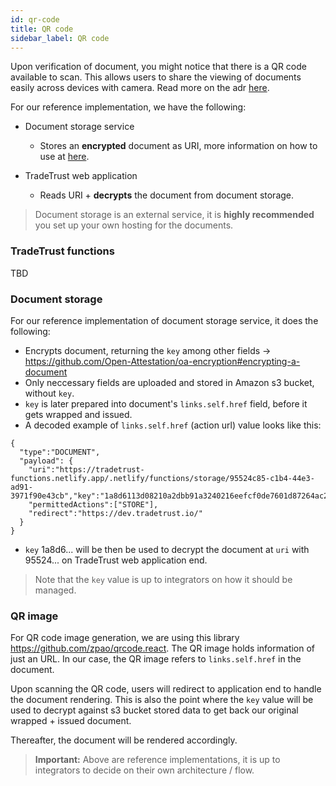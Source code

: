 ```yaml
---
id: qr-code
title: QR code
sidebar_label: QR code
---
```


Upon verification of document, you might notice that there is a QR code available to scan. This allows users to share the viewing of documents easily across devices with camera. Read more on the adr [here](https://github.com/Open-Attestation/adr/blob/master/universal_actions.md).

For our reference implementation, we have the following:

- Document storage service

  - Stores an **encrypted** document as URI, more information on how to use at [here](/docs/reference/document-creator/config-file/file-structure#document-storage-field).

- TradeTrust web application
  - Reads URI + **decrypts** the document from document storage.

> Document storage is an external service, it is **highly recommended** you set up your own hosting for the documents.

### TradeTrust functions

TBD

### Document storage

For our reference implementation of document storage service, it does the following:

- Encrypts document, returning the `key` among other fields -> https://github.com/Open-Attestation/oa-encryption#encrypting-a-document
- Only neccessary fields are uploaded and stored in Amazon s3 bucket, without `key`.
- `key` is later prepared into document's `links.self.href` field, before it gets wrapped and issued.
- A decoded example of `links.self.href` (action url) value looks like this:

```
{
  "type":"DOCUMENT",
  "payload": {
    "uri":"https://tradetrust-functions.netlify.app/.netlify/functions/storage/95524c85-c1b4-44e3-ad91-3971f90e43cb","key":"1a8d6113d08210a2dbb91a3240216eefcf0de7601d87264ac2dd831c19853547",
    "permittedActions":["STORE"],
    "redirect":"https://dev.tradetrust.io/"
  }
}
```

- `key` 1a8d6... will be then be used to decrypt the document at `uri` with 95524... on TradeTrust web application end.

> Note that the `key` value is up to integrators on how it should be managed.

### QR image

For QR code image generation, we are using this library https://github.com/zpao/qrcode.react. The QR image holds information of just an URL. In our case, the QR image refers to `links.self.href` in the document.

Upon scanning the QR code, users will redirect to application end to handle the document rendering. This is also the point where the `key` value will be used to decrypt against s3 bucket stored data to get back our original wrapped + issued document.

Thereafter, the document will be rendered accordingly.

> **Important:** Above are reference implementations, it is up to integrators to decide on their own architecture / flow.
